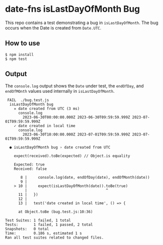 # date-fns isLastDayOfMonth Bug

This repo contains a test demonstrating a bug in `isLastDayOfMonth`.
The bug occurs when the Date is created from `Date.UTC`.

## How to use

```
$ npm install
$ npm test
```

## Output

The `console.log` output shows the `Date` under test, the `endOfDay`,
and `endOfMOnth` values used internally in `isLastDayOfMonth`.

```
 FAIL  ./bug.test.js
  isLastDayOfMonth bug
    ✕ date created from UTC (3 ms)
      console.log
        2023-06-30T00:00:00.000Z 2023-06-30T09:59:59.999Z 2023-07-01T09:59:59.999Z
    ✓ date created in local time
      console.log
        2023-06-30T10:00:00.000Z 2023-07-01T09:59:59.999Z 2023-07-01T09:59:59.999Z

  ● isLastDayOfMonth bug › date created from UTC

    expect(received).toBe(expected) // Object.is equality

    Expected: true
    Received: false

       8 |     console.log(date, endOfDay(date), endOfMonth(date))
       9 |
    > 10 |     expect(isLastDayOfMonth(date)).toBe(true)
         |                                    ^
      11 |   })
      12 |
      13 |   test('date created in local time', () => {

      at Object.toBe (bug.test.js:10:36)

Test Suites: 1 failed, 1 total
Tests:       1 failed, 1 passed, 2 total
Snapshots:   0 total
Time:        0.186 s, estimated 1 s
Ran all test suites related to changed files.
```
